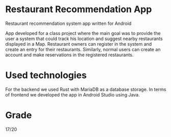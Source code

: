 # Restaurant Recommendation App

<p>Restaurant recommendation system app written for Android</p>
App developed for a class project where the main goal was to provide the user a system that could track his location and suggest nearby restaurants displayed in a Map.
Restaurant owners can register in the system and create an entry for their restaurants. Similarly, normal users can create an account and make reservations in the registered restaurants.

# Used technologies

For the backend we used Rust with MariaDB as a database storage. In terms of frontend we developed the app in Android Studio using Java.

# Grade
17/20